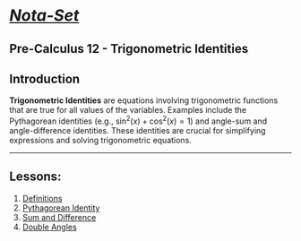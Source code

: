 # [***Nota-Set***](index.md)
## Pre-Calculus 12 - <i class="fa-solid fa-calculator"></i> Trigonometric Identities
## **Introduction**

**Trigonometric Identities** are equations involving trigonometric functions that are true for all values of the variables. Examples include the Pythagorean identities (e.g., $\sin^2(x) + \cos^2(x) = 1$) and angle-sum and angle-difference identities. These identities are crucial for simplifying expressions and solving trigonometric equations.

---

## **Lessons**:

1. [Definitions](Notes/PC12/Trigonometry/Identities/Lesson%201%20(Definitions).html)
2. [Pythagorean Identity](Notes/PC12/Trigonometry/Identities/Lesson%202%20(Pythagorean).html)
3. [Sum and Difference](Notes/PC12/Trigonometry/Identities/Lesson%203%20(Sum%20and%20Difference).html)
4. [Double Angles](Notes/PC12/Trigonometry/Identities/Lesson%204%20(Double%20Angle).html)


<link rel="stylesheet" href="https://cdnjs.cloudflare.com/ajax/libs/font-awesome/6.3.0/css/all.min.css">